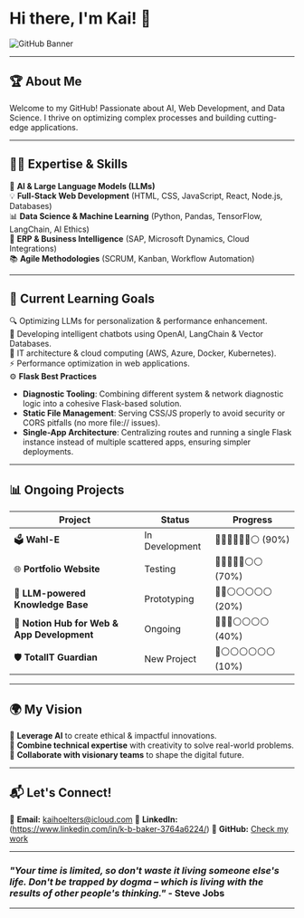 # Hi there, I'm Kai! 👋

![GitHub Banner](https://raw.githubusercontent.com/nakzyhyh/memyselfandi/main/github_slider.png)

---

## 🏆 About Me
Welcome to my GitHub! Passionate about AI, Web Development, and Data Science. I thrive on optimizing complex processes and building cutting-edge applications.

---

## 👨‍💻 Expertise & Skills

🎯 **AI & Large Language Models (LLMs)**  
💡 **Full-Stack Web Development** (HTML, CSS, JavaScript, React, Node.js, Databases)  
📊 **Data Science & Machine Learning** (Python, Pandas, TensorFlow, LangChain, AI Ethics)  
🚀 **ERP & Business Intelligence** (SAP, Microsoft Dynamics, Cloud Integrations)  
📚 **Agile Methodologies** (SCRUM, Kanban, Workflow Automation)  

---

## 🌱 Current Learning Goals

🔍 Optimizing LLMs for personalization & performance enhancement.  
🚀 Developing intelligent chatbots using OpenAI, LangChain & Vector Databases.  
📡 IT architecture & cloud computing (AWS, Azure, Docker, Kubernetes).  
⚡ Performance optimization in web applications.  
 ⚙️ **Flask Best Practices**  
  - **Diagnostic Tooling**: Combining different system & network diagnostic logic into a cohesive Flask-based solution.  
  - **Static File Management**: Serving CSS/JS properly to avoid security or CORS pitfalls (no more file:// issues).  
  - **Single-App Architecture**: Centralizing routes and running a single Flask instance instead of multiple scattered apps, ensuring simpler deployments.
---

## 📊 **Ongoing Projects**

| Project                                   | Status           | Progress                     |
|-------------------------------------------|------------------|------------------------------|
| 🗳️ **Wahl-E**                              | In Development   | 🔵🔵🔵🔵🔵🔵⚪ (90%)               |
| 🌐 **Portfolio Website**                   | Testing          | 🔵🔵🔵🔵🔵⚪⚪ (70%)              |
| 🧠 **LLM-powered Knowledge Base**          | Prototyping      | 🔵🔵⚪⚪⚪⚪⚪ (20%)              |
| 📂 **Notion Hub for Web & App Development** | Ongoing          | 🔵🔵🔵⚪⚪⚪⚪ (40%)              |
| 🛡️ **TotalIT Guardian**                    | New Project      | 🔵⚪⚪⚪⚪⚪⚪ (10%) 


---

## 🌍 My Vision

🚀 **Leverage AI** to create ethical & impactful innovations.  
🎨 **Combine technical expertise** with creativity to solve real-world problems.  
🤝 **Collaborate with visionary teams** to shape the digital future.  

---

## 📬 Let's Connect!
📧 **Email:** kaihoelters@icloud.com 🔗 **LinkedIn:** (https://www.linkedin.com/in/k-b-baker-3764a6224/)   🐙 **GitHub:** [Check my work](https://github.com/nakzyhyh)  

---

### _"Your time is limited, so don't waste it living someone else's life. Don't be trapped by dogma – which is living with the results of other people's thinking."_ - **Steve Jobs**  

---
